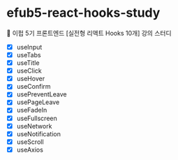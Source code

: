 # efub5-react-hooks-study

💙 이펍 5기 프론트엔드 [실전형 리액트 Hooks 10개] 강의 스터디

- [x] useInput
- [x] useTabs
- [x] useTitle
- [x] useClick
- [x] useHover
- [x] useConfirm
- [x] usePreventLeave
- [x] usePageLeave
- [x] useFadeIn
- [x] useFullscreen
- [x] useNetwork
- [x] useNotification
- [x] useScroll
- [x] useAxios
